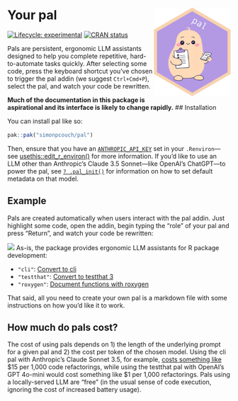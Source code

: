 
<!-- README.md is generated from README.Rmd. Please edit that file -->

# Your pal <img src="man/figures/logo.png" align="right" height="200" alt="" />

<!-- badges: start -->

[![Lifecycle:
experimental](https://img.shields.io/badge/lifecycle-experimental-orange.svg)](https://lifecycle.r-lib.org/articles/stages.html#experimental)
[![CRAN
status](https://www.r-pkg.org/badges/version/pal)](https://CRAN.R-project.org/package=pal)
<!-- badges: end -->

Pals are persistent, ergonomic LLM assistants designed to help you
complete repetitive, hard-to-automate tasks quickly. After selecting
some code, press the keyboard shortcut you’ve chosen to trigger the pal
addin (we suggest `Ctrl+Cmd+P`), select the pal, and watch your code be
rewritten.

**Much of the documentation in this package is aspirational and its
interface is likely to change rapidly.** \## Installation

You can install pal like so:

``` r
pak::pak("simonpcouch/pal")
```

Then, ensure that you have an
[`ANTHROPIC_API_KEY`](https://console.anthropic.com/) set in your
`.Renviron`—see
[usethis::edit_r_environ()](https://usethis.r-lib.org/reference/edit.html)
for more information. If you’d like to use an LLM other than Anthropic’s
Claude 3.5 Sonnet—like OpenAI’s ChatGPT—to power the pal, see
[`? .pal_init()`](https://simonpcouch.github.io/pal/reference/pal.html) for
information on how to set default metadata on that model.

## Example

Pals are created automatically when users interact with the pal addin.
Just highlight some code, open the addin, begin typing the “role” of
your pal and press “Return”, and watch your code be rewritten:

![](https://raw.githubusercontent.com/simonpcouch/pal/refs/heads/main/inst/figs/addin.gif)
As-is, the package provides ergonomic LLM assistants for R package
development:

- `"cli"`: [Convert to
  cli](https://simonpcouch.github.io/pal/reference/pal_cli.html)
- `"testthat"`: [Convert to testthat
  3](https://simonpcouch.github.io/pal/reference/pal_testthat.html)
- `"roxygen"`: [Document functions with
  roxygen](https://simonpcouch.github.io/pal/reference/pal_roxygen.html)

That said, all you need to create your own pal is a markdown file with
some instructions on how you’d like it to work.

<!-- TODO: decide the directory where those files would live, implement, and document -->

## How much do pals cost?

The cost of using pals depends on 1) the length of the underlying prompt
for a given pal and 2) the cost per token of the chosen model. Using the
cli pal with Anthropic’s Claude Sonnet 3.5, for example, [costs
something
like](https://simonpcouch.github.io/pal/reference/pal_cli.html#cost)
\$15 per 1,000 code refactorings, while using the testthat pal with
OpenAI’s GPT 4o-mini would cost something like \$1 per 1,000
refactorings. Pals using a locally-served LLM are “free” (in the usual
sense of code execution, ignoring the cost of increased battery usage).
